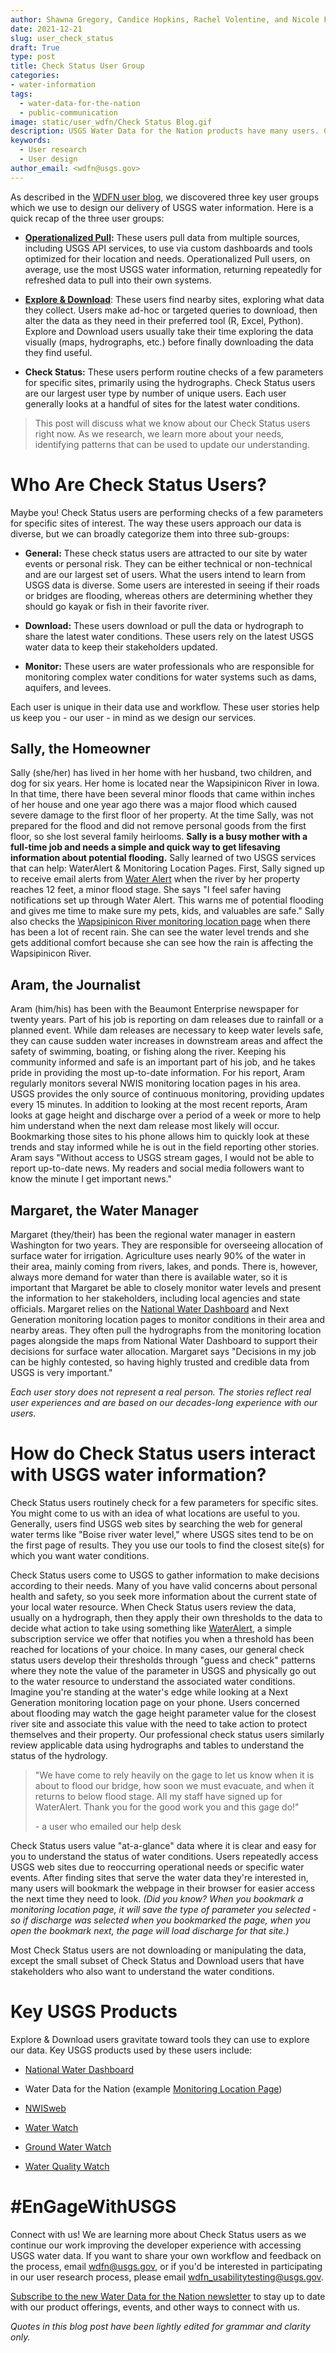 ```yaml
---
author: Shawna Gregory, Candice Hopkins, Rachel Volentine, and Nicole Felts
date: 2021-12-21
slug: user_check_status
draft: True
type: post
title: Check Status User Group
categories: 
- water-information 
tags:
  - water-data-for-the-nation
  - public-communication
image: static/user_wdfn/Check Status Blog.gif
description: USGS Water Data for the Nation products have many users. Check Status users want to quickly check the status of water data, and in order to do this, they have specific needs. Check Status users have a few favorite USGS products they use; read on to find out what they are.
keywords:
  - User research
  - User design
author_email: <wdfn@usgs.gov>
---
```


As described in the [WDFN user
blog](https://waterdata.usgs.gov/blog/user_wdfn/), we discovered three
key user groups which we use to design our delivery of USGS water
information. Here is a quick recap of the three user groups:

-   **[Operationalized
    Pull](https://waterdata.usgs.gov/blog/user_operational_pull/):**
    These users pull data from multiple sources, including USGS API
    services, to use via custom dashboards and tools optimized for their
    location and needs. Operationalized Pull users, on average, use the
    most USGS water information, returning repeatedly for refreshed data
    to pull into their own systems.

-   [**Explore &
    Download**](https://waterdata.usgs.gov/blog/user_explore_download/):
    These users find nearby sites, exploring what data they collect.
    Users make ad-hoc or targeted queries to download, then alter the
    data as they need in their preferred tool (R, Excel, Python).
    Explore and Download users usually take their time exploring the
    data visually (maps, hydrographs, etc.) before finally downloading
    the data they find useful.

-   **Check Status:** These users perform routine checks of a few
    parameters for specific sites, primarily using the hydrographs.
    Check Status users are our largest user type by number of unique
    users. Each user generally looks at a handful of sites for the
    latest water conditions.

> This post will discuss what we know about our Check Status users right
> now. As we research, we learn more about your needs, identifying
> patterns that can be used to update our understanding.

# Who Are Check Status Users?

Maybe you! Check Status users are performing checks of a few parameters for
specific sites of interest. The way these users approach our data is
diverse, but we can broadly categorize them into three sub-groups:

-   **General:** These check status users are attracted to our site by
    water events or personal risk. They can be either technical or
    non-technical and are our largest set of users. What the users
    intend to learn from USGS data is diverse. Some users are interested
    in seeing if their roads or bridges are flooding, whereas others are
    determining whether they should go kayak or fish in their favorite
    river.

-   **Download:** These users download or pull the data or hydrograph to
    share the latest water conditions. These users rely on the latest
    USGS water data to keep their stakeholders updated.

-   **Monitor:** These users are water professionals who are responsible
    for monitoring complex water conditions for water systems such as
    dams, aquifers, and levees.

Each user is unique in their data use and workflow. These user stories help us keep you - our user -
in mind as we design our services.

## Sally, the Homeowner

Sally (she/her) has lived in her home with her husband, two children,
and dog for six years. Her home is located near the Wapsipinicon River
in Iowa. In that time, there have been several minor floods that came
within inches of her house and one year ago there was a major flood
which caused severe damage to the first floor of her property. At the
time Sally, was not prepared for the flood and did not remove personal
goods from the first floor, so she lost several family heirlooms. **Sally
is a busy mother with a full-time job and needs a simple and quick way
to get lifesaving information about potential flooding.** Sally learned of
two USGS services that can help: WaterAlert & Monitoring Location Pages. First, Sally signed up to receive email
alerts from [Water
Alert](https://maps.waterdata.usgs.gov/mapper/wateralert/) when the
river by her property reaches 12 feet, a minor flood stage. She says "I
feel safer having notifications set up through Water Alert. This warns
me of potential flooding and gives me time to make sure my pets, kids,
and valuables are safe." Sally also checks the [Wapsipinicon River
monitoring location
page](https://waterdata.usgs.gov/monitoring-location/05421000/#parameterCode=00065&period=P7D)
when there has been a lot of recent rain. She can see the water level
trends and she gets additional comfort because she can see how the rain is affecting
the Wapsipinicon River.

## Aram, the Journalist

Aram (him/his) has been with the Beaumont Enterprise newspaper for
twenty years. Part of his job is reporting on dam releases due to
rainfall or a planned event. While dam releases are necessary to keep
water levels safe, they can cause sudden water increases in downstream
areas and affect the safety of swimming, boating, or fishing along the
river. Keeping his community informed and safe is an important part of
his job, and he takes pride in providing the most up-to-date
information. For his report, Aram regularly monitors several NWIS
monitoring location pages in his area. USGS provides the only source of
continuous monitoring, providing updates every 15 minutes. In addition
to looking at the most recent reports, Aram looks at gage height and
discharge over a period of a week or more to help him understand when
the next dam release most likely will occur. Bookmarking those sites to
his phone allows him to quickly look at these trends and stay informed
while he is out in the field reporting other stories. Aram says "Without
access to USGS stream gages, I would not be able to report up-to-date
news. My readers and social media followers want to know the minute I get important news."

## Margaret, the Water Manager

Margaret (they/their) has been the regional water manager in eastern
Washington for two years. They are responsible for overseeing allocation
of surface water for irrigation. Agriculture uses nearly 90% of the
water in their area, mainly coming from rivers, lakes, and ponds. There
is, however, always more demand for water than there is available water,
so it is important that Margaret be able to closely monitor water levels
and present the information to her stakeholders, including local
agencies and state officials. Margaret relies on the [National Water
Dashboard](https://dashboard.waterdata.usgs.gov/app/nwd/?aoi=default)
and Next Generation monitoring location pages to monitor conditions in their area and
nearby areas. They often pull the hydrographs from the monitoring
location pages alongside the maps from National Water Dashboard to
support their decisions for surface water allocation. Margaret says
"Decisions in my job can be highly contested, so having highly trusted
and credible data from USGS is very important."

*Each user story does not represent a real person. The stories reflect real user experiences and are based on our decades-long experience with our users.*

# How do Check Status users interact with USGS water information?

Check Status users routinely check for a few parameters for specific
sites. You might come to us with an idea of what locations are useful to
you. Generally, users find USGS web sites by searching the web for
general water terms like "Boise river water level," where USGS sites
tend to be on the first page of results. They you use our tools to find
the closest site(s) for which you want water conditions.

Check Status users come to USGS to gather information to make decisions
according to their needs. Many of you have valid concerns about
personal health and safety, so you seek more information about the current
state of your local water resource. When Check Status users review the
data, usually on a hydrograph, then they apply their own thresholds to the
data to decide what action to take using something like [WaterAlert](https://maps.waterdata.usgs.gov/mapper/wateralert/), a
simple subscription service we offer that notifies you when a threshold
has been reached for locations of your choice. 
In many cases, our
general check status users develop their thresholds through "guess and
check" patterns where they note the value of the parameter in USGS and
physically go out to the water resource to understand the associated
water conditions. Imagine you're standing at the water's edge while looking at a Next Generation monitoring location page on your phone. 
Users concerned about flooding may watch
the gage height parameter value for the closest river site and associate
this value with the need to take action to protect themselves and their
property. Our professional check status users similarly review
applicable data using hydrographs and tables to understand the status of
the hydrology.

> "We have come to rely heavily on the gage to let us know when it is
> about to flood our bridge, how soon we must evacuate, and when it
> returns to below flood stage. All my staff have signed up for
> WaterAlert. Thank you for the good work you and this gage do!"
>
> \- a user who emailed our help desk

Check Status users value "at-a-glance" data where it is clear and easy
for you to understand the status of water conditions. Users
repeatedly access USGS web sites due to reoccurring operational
needs or specific water events. After finding sites that serve the water
data they're interested in, many users will bookmark the webpage in
their browser for easier access the next time they need to look. *(Did you know? When you bookmark a monitoring location page, it will save the type of parameter you selected - so if discharge was selected when you bookmarked the page, when you open the bookmark next, the page will load discharge for that site.)*

Most Check Status users are not downloading or manipulating the data,
except the small subset of Check Status and Download users that have
stakeholders who also want to understand the water conditions.

# Key USGS Products

Explore & Download users gravitate toward tools they can use to explore
our data. Key USGS products used by these users include:

-   [National Water
    Dashboard](https://dashboard.waterdata.usgs.gov/app/nwd/?aoi=default)

-   Water Data for the Nation (example [Monitoring Location
    Page](https://waterdata.usgs.gov/monitoring-location/08078000/#parameterCode=00065&period=P7D))

-   [NWISweb](https://waterdata.usgs.gov/nwis)

-   [Water Watch](https://waterwatch.usgs.gov/)

-   [Ground Water Watch](https://groundwaterwatch.usgs.gov/default.asp)

-   [Water Quality Watch](https://waterwatch.usgs.gov/wqwatch/)

# #EnGageWithUSGS

Connect with us! We are learning more about Check Status users as we continue
our work improving the developer experience with accessing USGS water
data. If you want to share your own workflow and feedback on the process, email [wdfn@usgs.gov](mailto:wdfn@usgs.gov),
or if you'd be interested in participating in our user research process,
please email [wdfn_usabilitytesting@usgs.gov](mailto:wdfn_usabilitytesting@usgs.gov).

[Subscribe to the new Water Data for the Nation newsletter](https://usgs.us17.list-manage.com/subscribe?u=e9827ec090cef00a4355db5cb&id=5a8a7e2d2f) to stay up to date with our product offerings, events, and other ways to connect with us.

*Quotes in this blog post have been lightly edited for grammar and
clarity only.*
